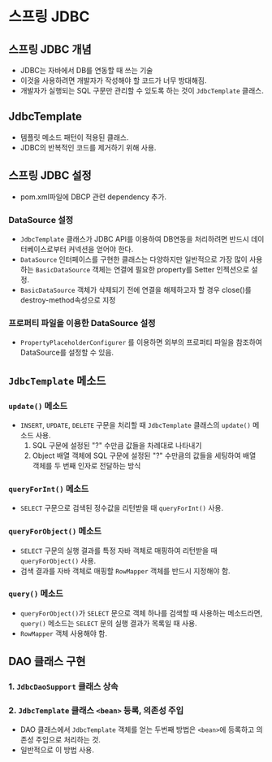 # 스프링 JDBC

## 스프링 JDBC 개념

* JDBC는 자바에서 DB를 연동할 때 쓰는 기술
* 이것을 사용하려면 개발자가 작성해야 할 코드가 너무 방대해짐.
* 개발자가 실행되는 SQL 구문만 관리할 수 있도록 하는 것이 `JdbcTemplate` 클래스.

## JdbcTemplate

* 템플릿 메소드 패턴이 적용된 클래스.
* JDBC의 반복적인 코드를 제거하기 위해 사용.

## 스프링 JDBC 설정

* pom.xml파일에 DBCP 관련 dependency 추가.

### DataSource 설정

* `JdbcTemplate` 클래스가 JDBC API를 이용하여 DB연동을 처리하려면 반드시 데이터베이스로부터 커넥션을 얻어야 한다.
* `DataSource` 인터페이스를 구현한 클래스는 다양하지만 일반적으로 가장 많이 사용하는 `BasicDataSource` 객체는 연결에 필요한 property를 Setter 인젝션으로 설정.
* `BasicDataSource` 객체가 삭제되기 전에 연결을 해제하고자 할 경우 close()를 destroy-method속성으로 지정

### 프로퍼티 파일을 이용한 DataSource 설정

* `PropertyPlaceholderConfigurer` 를 이용하면 외부의 프로퍼티 파일을 참조하여 DataSource를 설정할 수 있음.

## `JdbcTemplate` 메소드

### `update()` 메소드

* `INSERT`, `UPDATE`, `DELETE` 구문을 처리할 때 `JdbcTemplate` 클래스의 `update()` 메소드 사용.
	1. SQL 구문에 설정된 "?" 수만큼 값들을 차례대로 나타내기
	2. Object 배열 객체에 SQL 구문에 설정된 "?" 수만큼의 값들을 세팅하여 배열 객체를 두 번째 인자로 전달하는 방식

### `queryForInt()` 메소드

* `SELECT` 구문으로 검색된 정수값을 리턴받을 때 `queryForInt()` 사용.

### `queryForObject()` 메소드

* `SELECT` 구문의 실행 결과를 특정 자바 객체로 매핑하여 리턴받을 때 `queryForObject()` 사용.
* 검색 결과를 자바 객체로 매핑할 `RowMapper` 객체를 반드시 지정해야 함.

### `query()` 메소드

* `queryForObject()`가 `SELECT` 문으로 객체 하나를 검색할 때 사용하는 메소드라면, `query()` 메소드는 `SELECT` 문의 실행 결과가 목록일 때 사용.
* `RowMapper` 객체 사용해야 함.

## DAO 클래스 구현

### 1. `JdbcDaoSupport` 클래스 상속

### 2. `JdbcTemplate` 클래스 `<bean>` 등록, 의존성 주입

* DAO 클래스에서 `JdbcTemplate` 객체를 얻는 두번째 방법은 `<bean>`에 등록하고 의존성 주입으로 처리하는 것.
* 일반적으로 이 방법 사용.
